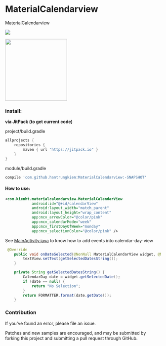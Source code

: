 # MaterialCalendarview
MaterialCalendarview

[![](https://jitpack.io/v/hantrungkien/MaterialCalendarview.svg)](https://jitpack.io/#hantrungkien/MaterialCalendarview)

<a><img src="http://sv1.upsieutoc.com/2017/05/17/screenshot.jpg" width="200"></a>

### install:

**via JitPack (to get current code)**

project/build.gradle
````gradle
allprojects {
    repositories {
        maven { url "https://jitpack.io" }
    }
}
````
module/build.gradle
````gradle
compile 'com.github.hantrungkien:MaterialCalendarview:-SNAPSHOT'
````

#### How to use:

````xml
<com.kienht.materialcalendarview.MaterialCalendarView
            android:id="@+id/calendarView"
            android:layout_width="match_parent"
            android:layout_height="wrap_content"
            app:mcv_arrowColor="@color/pink"
            app:mcv_calendarMode="week"
            app:mcv_firstDayOfWeek="monday"
            app:mcv_selectionColor="@color/pink" />
````

See [MainActivity.java](https://github.com/hantrungkien/MaterialCalendarview/blob/master/sample/src/main/java/com/kienht/materialcalendarview/sample/MainActivity.java) to know how to add events into calendar-day-view

````Java
 @Override
    public void onDateSelected(@NonNull MaterialCalendarView widget, @Nullable CalendarDay date, boolean selected) {
        textView.setText(getSelectedDatesString());
    }

    private String getSelectedDatesString() {
        CalendarDay date = widget.getSelectedDate();
        if (date == null) {
            return "No Selection";
        }
        return FORMATTER.format(date.getDate());
    }
````

### Contribution

If you've found an error, please file an issue.

Patches and new samples are encouraged, and may be submitted by forking this project and submitting a pull request through GitHub.
